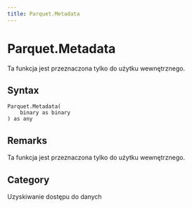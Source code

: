 ```yaml
---
title: Parquet.Metadata
---
```


# Parquet.Metadata


Ta funkcja jest przeznaczona tylko do użytku wewnętrznego.


## Syntax

```powerquery
Parquet.Metadata(
    binary as binary
) as any
```


## Remarks

Ta funkcja jest przeznaczona tylko do użytku wewnętrznego.



## Category
Uzyskiwanie dostępu do danych
